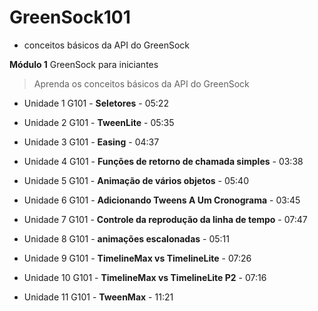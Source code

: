 # GreenSock101

- conceitos básicos da API do GreenSock


**Módulo 1**	GreenSock para iniciantes

> Aprenda os conceitos básicos da API do GreenSock

- Unidade 1	G101 - **Seletores** - 05:22	
 
- Unidade 2	G101 - **TweenLite** - 05:35	
 
- Unidade 3	G101 - **Easing** - 04:37	
 
- Unidade 4	G101 - **Funções de retorno de chamada simples** - 03:38	
 
- Unidade 5	G101 - **Animação de vários objetos** - 05:40	
 
- Unidade 6	G101 - **Adicionando Tweens A Um Cronograma** - 03:45	
 
- Unidade 7	G101 - **Controle da reprodução da linha de tempo** - 07:47	
 
- Unidade 8	G101 - **animações escalonadas** - 05:11	
 
- Unidade 9	G101 - **TimelineMax vs TimelineLite** - 07:26	
 
- Unidade 10	G101 - **TimelineMax vs TimelineLite P2** - 07:16	
 
- Unidade 11	G101 - **TweenMax** - 11:21
